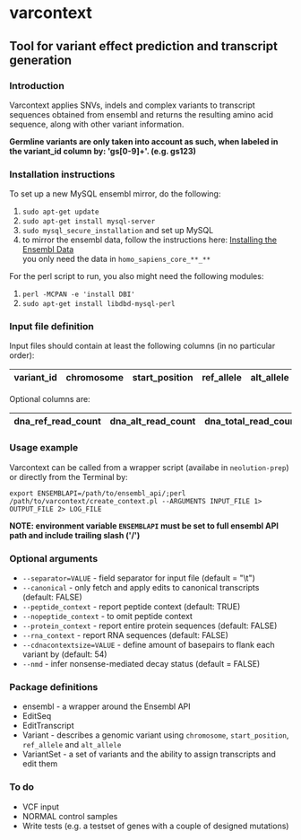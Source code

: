 # varcontext
## Tool for variant effect prediction and transcript generation

### Introduction

Varcontext applies SNVs, indels and complex variants to transcript sequences obtained from ensembl and returns the resulting amino acid sequence, along with other variant information.  

**Germline variants are only taken into account as such, when labeled in the variant_id column by: 'gs[0-9]+'. (e.g. gs123)**

### Installation instructions

To set up a new MySQL ensembl mirror, do the following:

1. `sudo apt-get update`
2. `sudo apt-get install mysql-server`
3. `sudo mysql_secure_installation` and set up MySQL
4. to mirror the ensembl data, follow the instructions here: [Installing the Ensembl Data](http://www.ensembl.org/info/docs/webcode/mirror/install/ensembl-data.html)  
you only need the data in `homo_sapiens_core_**_**`

For the perl script to run, you also might need the following modules:

1. `perl -MCPAN -e 'install DBI'`
2. `sudo apt-get install libdbd-mysql-perl`

### Input file definition

Input files should contain at least the following columns (in no particular order):

| variant_id | chromosome | start_position | ref_allele | alt_allele |
|------------|------------|----------------|------------|------------|

Optional columns are:

| dna\_ref\_read\_count | dna\_alt\_read\_count | dna\_total\_read\_count | dna_vaf | rna\_ref\_read\_count | rna\_alt\_read\_count | rna\_total\_read\_count | rna_vaf | rna\_alt\_expression |
|--------|--------|----------|--------|--------|--------|----------|----------------|------------|

### Usage example

Varcontext can be called from a wrapper script (availabe in `neolution-prep`) or directly from the Terminal by:

`export ENSEMBLAPI=/path/to/ensembl_api/;perl /path/to/varcontext/create_context.pl --ARGUMENTS INPUT_FILE 1> OUTPUT_FILE 2> LOG_FILE`

**NOTE: environment variable `ENSEMBLAPI` must be set to full ensembl API path and include trailing slash ('/')**

### Optional arguments  

- `--separator=VALUE` - field separator for input file (default = "\t")
- `--canonical` - only fetch and apply edits to canonical transcripts (default: FALSE)
- `--peptide_context` - report peptide context (default: TRUE)
- `--nopeptide_context` - to omit peptide context
- `--protein_context` - report entire protein sequences (default: FALSE)
- `--rna_context` - report RNA sequences (default: FALSE)
- `--cdnacontextsize=VALUE` - define amount of basepairs to flank each variant by 
  (default: 54)
- `--nmd` - infer nonsense-mediated decay status (default = FALSE)




### Package definitions

- ensembl - a wrapper around the Ensembl API
- EditSeq
- EditTranscript
- Variant - describes a genomic variant using `chromosome`, `start_position`, `ref_allele` and `alt_allele`
- VariantSet - a set of variants and the ability to assign transcripts and edit them

### To do

- VCF input 
- NORMAL control samples 
- Write tests (e.g. a testset of genes with a couple of designed mutations)



